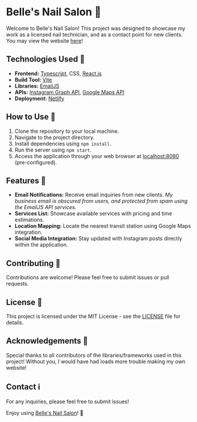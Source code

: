 # Belle's Nail Salon 💅

Welcome to Belle's Nail Salon! This project was designed to showcase my work as a licensed nail technician, and as a contact point for new clients. You may view the website [here](https://bellesnailsalon.netlify.app/)!

## Technologies Used 🚀
- **Frontend:** [Typescript](https://www.typescriptlang.org/), CSS, [React.js](https://react.dev/)
- **Build Tool:** [Vite](https://vitejs.dev/)
- **Libraries:** [EmailJS](https://www.emailjs.com/)
- **APIs:** [Instagram Graph API](https://developers.facebook.com/docs/instagram-api/), [Google Maps API](https://developers.google.com/maps)
- **Deployment:** [Netlify](https://www.netlify.com/with/react/)

## How to Use 📝
1. Clone the repository to your local machine.
2. Navigate to the project directory.
3. Install dependencies using `npm install`.
4. Run the server using `npm start`.
5. Access the application through your web browser at [localhost:8080](http://localhost:8080/) (pre-configured).

## Features 🌟
- **Email Notifications:** Receive email inquiries from new clients. *My business email is obscured from users, and protected from spam using the EmailJS API services.*
- **Services List:** Showcase available services with pricing and time estimations.
- **Location Mapping:** Locate the nearest transit station using Google Maps integration.
- **Social Media Integration:** Stay updated with Instagram posts directly within the application.

## Contributing 🤝
Contributions are welcome! Please feel free to submit issues or pull requests.

## License 📄
This project is licensed under the MIT License - see the [LICENSE](https://github.com/bpan4/bellesnailsalon/blob/main/LICENSE) file for details.

## Acknowledgements 🙏
Special thanks to all contributors of the libraries/frameworks used in this project! Without you, I would have had loads more trouble making my own website!

## Contact ℹ️
For any inquiries, please feel free to submit issues!

Enjoy using [Belle's Nail Salon](https://bellesnailsalon.netlify.app/)! 💖



